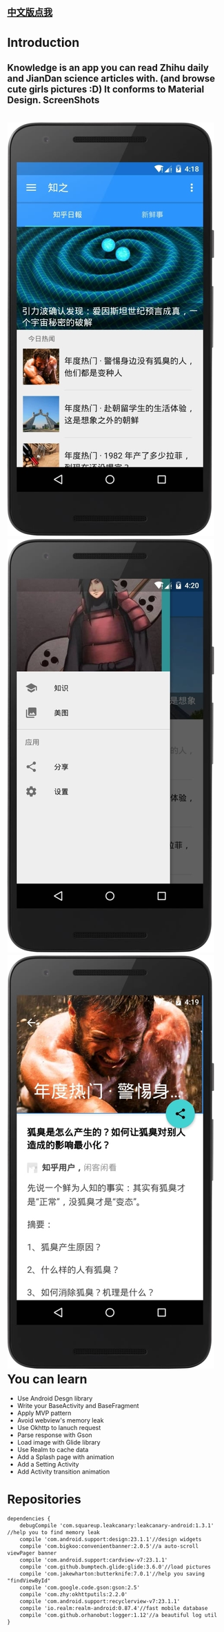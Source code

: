 [中文版点我](README.md)
--

Introduction
===
Knowledge is an app you can read Zhihu daily and JianDan science articles with. (and browse cute girls pictures :D)
It conforms to Material Design.
ScreenShots
---
![ScreenShots](screenshots/main.jpg)
![ScreenShots](screenshots/menu.jpg)
![ScreenShots](screenshots/detail.jpg)
You can learn
==
- Use Android Desgn library
- Write your BaseActivity and BaseFragment
- Apply MVP pattern
- Avoid webview's memory leak
- Use Okhttp to lanuch request
- Parse response with Gson
- Load image with Glide library
- Use Realm to cache data
- Add a Splash page with animation
- Add a Setting Activity
- Add Activity transition animation

Repositories
===

    dependencies {
        debugCompile 'com.squareup.leakcanary:leakcanary-android:1.3.1' //help you to find memory leak
        compile 'com.android.support:design:23.1.1'//design widgets
        compile 'com.bigkoo:convenientbanner:2.0.5'//a auto-scroll viewPager banner
        compile 'com.android.support:cardview-v7:23.1.1'
        compile 'com.github.bumptech.glide:glide:3.6.0'//load pictures
        compile 'com.jakewharton:butterknife:7.0.1'//help you saving "findViewById"
        compile 'com.google.code.gson:gson:2.5'
        compile 'com.zhy:okhttputils:2.2.0'
        compile 'com.android.support:recyclerview-v7:23.1.1'
        compile 'io.realm:realm-android:0.87.4'//fast mobile database
        compile 'com.github.orhanobut:logger:1.12'//a beautiful log util
    }

